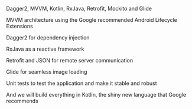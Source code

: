 Dagger2, MVVM, Kotlin, RxJava, Retrofit, Mockito and Glide

MVVM architecture using the Google recommended Android Lifecycle Extensions

Dagger2 for dependency injection

RxJava as a reactive framework

Retrofit and JSON for remote server communication

Glide for seamless image loading

Unit tests to test the application and make it stable and robust

And we will build everything in Kotlin, the shiny new language that Google recommends
